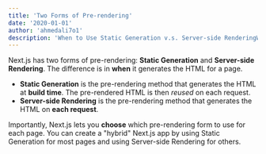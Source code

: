 ```yaml
---
title: 'Two Forms of Pre-rendering'
date: '2020-01-01'
author: 'ahmedali7o1'
description: 'When to Use Static Generation v.s. Server-side RenderingWhen to Use Static Generation v.s. Server-side RenderingWhen to Use Static Generation v.s. Server-side RenderingWhen to Use Static Generation v.s. Server-side Rendering Use Static Generatissssss'
---
```


Next.js has two forms of pre-rendering: **Static Generation** and **Server-side Rendering**. The difference is in **when** it generates the HTML for a page.

- **Static Generation** is the pre-rendering method that generates the HTML at **build time**. The pre-rendered HTML is then _reused_ on each request.
- **Server-side Rendering** is the pre-rendering method that generates the HTML on **each request**.

Importantly, Next.js lets you **choose** which pre-rendering form to use for each page. You can create a "hybrid" Next.js app by using Static Generation for most pages and using Server-side Rendering for others.